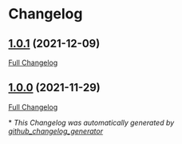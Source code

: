 # Changelog

## [1.0.1](https://github.com/neilswainston/PartsGenieClient/tree/1.0.1) (2021-12-09)

[Full Changelog](https://github.com/neilswainston/PartsGenieClient/compare/1.0.0...1.0.1)

## [1.0.0](https://github.com/neilswainston/PartsGenieClient/tree/1.0.0) (2021-11-29)

[Full Changelog](https://github.com/neilswainston/PartsGenieClient/compare/28f212f5d5345a6e94d26f80de83d2bc57e89468...1.0.0)



\* *This Changelog was automatically generated by [github_changelog_generator](https://github.com/github-changelog-generator/github-changelog-generator)*

